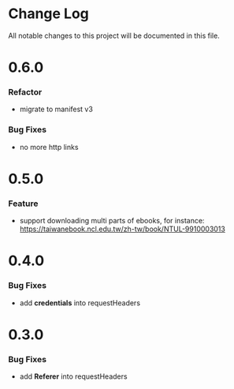 # Change Log

All notable changes to this project will be documented in this file.

# 0.6.0

### Refactor

- migrate to manifest v3

### Bug Fixes

- no more http links

# 0.5.0

### Feature

- support downloading multi parts of ebooks, for instance: https://taiwanebook.ncl.edu.tw/zh-tw/book/NTUL-9910003013

# 0.4.0

### Bug Fixes

- add **credentials** into requestHeaders

# 0.3.0

### Bug Fixes

- add **Referer** into requestHeaders
